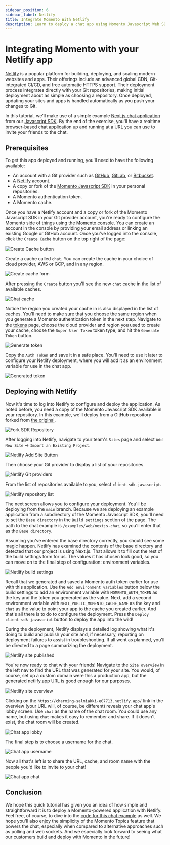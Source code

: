 ```yaml
---
sidebar_position: 6
sidebar_label: Netlify
title: Integrate Momento With Netlify
description: Learn to deploy a chat app using Momento Javascript Web SDK to Netlify.
---
```


# Integrating Momento with your Netlify app

[Netlify](https://www.netlify.com/) is a popular platform for building, deploying, and scaling modern websites and apps. Their offerings include an advanced global CDN, Git-integrated CI/CD, and free automatic HTTPS support. Their deployment process integrates directly with your Git repositories, making initial deployment about as simple as choosing a repository. Once deployed, updating your sites and apps is handled automatically as you push your changes to Git. 

In this tutorial, we'll make use of a simple example [Next.js chat application](https://github.com/momentohq/client-sdk-javascript/tree/main/examples/web/nextjs-chat) from our [Javascript SDK](https://github.com/momentohq/client-sdk-javascript). By the end of the exercise, you'll have a realtime browser-based chat application up and running at a URL you can use to invite your friends to the chat.

## Prerequisites

To get this app deployed and running, you'll need to have the following available:

- An account with a Git provider such as [GitHub](https://github.com/), [GitLab](https://gitlab.com), or [Bitbucket](https://bitbucket.org/).
- A [Netlify](https://www.netlify.com/) account.
- A copy or fork of the [Momento Javascript SDK](https://github.com/momentohq/client-sdk-javascript) in your personal repositories.
- A Momento authentication token.
- A Momento cache.

Once you have a Netlify account and a copy or fork of the Momento Javascript SDK in your Git provider account, you're ready to configure the Momento side of things using the [Momento console](https://console.gomomento.com). You can create an account in the console by providing your email address or linking an existing Google or GitHub account. Once you've logged into the console, click the `Create Cache` button on the top right of the page:

![Create Cache button](/img/console-create-cache.png)

Create a cache called `chat`. You can create the cache in your choice of cloud provider, AWS or GCP, and in any region. 

![Create cache form](/img/console-create-cache-form.png)

After pressing the `Create` button you'll see the new `chat` cache in the list of available caches.

![Chat cache](/img/console-caches-chat.png)

Notice the region you created your cache in is also displayed in the list of caches. You'll need to make sure that you choose the same region when you generate a Momento authentication token in the next step. Navigate to the [tokens](https://console.gomomento.com/tokens) page, choose the cloud provider and region you used to create your cache, choose the `Super User Token` token type, and hit the `Generate Token` button. 

![Generate token](/img/console-generate-token-form.png)

Copy the `Auth Token` and save it in a safe place. You'll need to use it later to configure your Netlify deployment, where you will add it as an environment variable for use in the chat app. 

![Generated token](/img/console-generate-token-result.png)

## Deploying with Netlify

Now it's time to log into Netlify to configure and deploy the application. As noted before, you need a copy of the Momento Javascript SDK available in your repository. In this example, we'll deploy from a GitHub repository forked from [the original](https://github.com/momentohq/client-sdk-javascript).

![Fork SDK Repository](/img/github-fork-js-sdk.png)

After logging into Netlify, navigate to your team's `Sites` page and select `Add New Site` -> `Import an Existing Project`.

![Netlify Add Site Button](/img/netlify-add-site.png)

Then choose your Git provider to display a list of your repositories.

![Netlify Git providers](/img/netlify-git-providers.png)

From the list of repositories available to you, select `client-sdk-javascript`. 

![Netlify repository list](/img/netlify-repo-list.png)

The next screen allows you to configure your deployment. You'll be deploying from the `main` branch. Because we are deploying an example application from a subdirectory of the Momento Javascript SDK, you'll need to set the `Base directory` in the `Build settings` section of the page. The path to the chat example is `/examples/web/nextjs-chat`, so you'll enter that as the `Base directory`.

Assuming you've entered the base directory correctly, you should see some magic happen. Netlify has examined the contents of the base directory and detected that our project is using Next.js. That allows it to fill out the rest of the build settings form for us. The values it has chosen look good, so you can move on to the final step of configuration: environment variables.

![Netlify build settings](/img/netlify-build-settings.png)

Recall that we generated and saved a Momento auth token earlier for use with this application. Use the `Add environment variables` button below the build settings to add an environment variable with `MOMENTO_AUTH_TOKEN` as the key and the token you generated as the value. Next, add a second environment variable with `NEXT_PUBLIC_MOMENTO_CACHE_NAME` as the key and `chat` as the value to point your app to the cache you created earlier. And that's all there is to do to configure the deployment. Press the `Deploy client-sdk-javascript` button to deploy the app into the wild!

During the deployment, Netlify displays a detailed log showing what it's doing to build and publish your site and, if necessary, reporting on deployment failures to assist in troubleshooting. If all went as planned, you'll be directed to a page summarizing the deployment.

![Netlify site published](/img/netlify-published-site.png)

You're now ready to chat with your friends! Navigate to the `Site overview` in the left nav to find the URL that was generated for your site. You would, of course, set up a custom domain were this a production app, but the generated netlify.app URL is good enough for our purposes. 

![Netlify site overview](/img/netlify-site-overview.png)

Clicking on the `https://charming-salmiakki-e07713.netlify.app/` link in the overview (your URL will, of course, be different) reveals your chat app's lobby screen. Use `chat` as the name of the chat room. You could use any name, but using `chat` makes it easy to remember and share. If it doesn't exist, the chat room will be created.

![Chat app lobby](/img/nextjs-chat-app-lobby.png)

The final step is to choose a username for the chat. 

![Chat app username](/img/nextjs-chat-app-username.png)

Now all that's left is to share the URL, cache, and room name with the people you'd like to invite to your chat!

![Chat app chat](/img/nextjs-chat-app-chat.png)

## Conclusion

We hope this quick tutorial has given you an idea of how simple and straightforward it is to deploy a Momento-powered application with Netlify. Feel free, of course, to dive into the [code for this chat example](https://github.com/momentohq/client-sdk-javascript/tree/main/examples/web/nextjs-chat) as well. We hope you'll also enjoy the simplicity of the Momento Topics feature that powers the chat, especially when compared to alternative approaches such as polling and web sockets. And we especially look forward to seeing what our customers build and deploy with Momento in the future!
